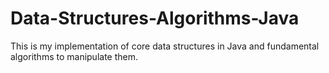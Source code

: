 # Data-Structures-Algorithms-Java

This is my implementation of core data structures in Java and fundamental algorithms to manipulate them.
